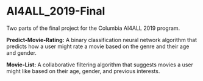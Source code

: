 # AI4ALL_2019-Final
Two parts of the final project for the Columbia AI4ALL 2019 program.

**Predict-Movie-Rating:**
A binary classification neural network algorithm that predicts how a user might rate a movie based on the genre and their age and gender.

**Movie-List:**
A collaborative filtering algorithm that suggests movies a user might like based on their age, gender, and previous interests.
